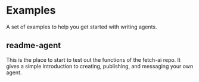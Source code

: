 # Examples

A set of examples to help you get started with writing agents.

## readme-agent

This is the place to start to test out the functions of the fetch-ai repo. It
gives a simple introduction to creating, publishing, and messaging your own agent.
